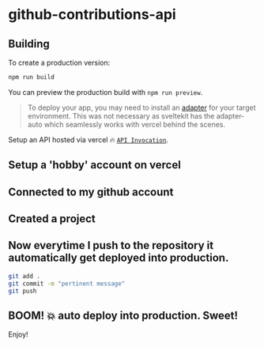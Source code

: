 # github-contributions-api

## Building

To create a production version:

```bash
npm run build
```

You can preview the production build with `npm run preview`.

> To deploy your app, you may need to install an [adapter](https://kit.svelte.dev/docs/adapters) for your target environment.
This was not necessary as sveltekit has the adapter-auto which seamlessly works with vercel behind the scenes.

Setup an API hosted via vercel 🔥 [`API Invocation`](https://github-contributions-api-plum.vercel.app/awindest/2023).

## Setup a 'hobby' account on vercel
## Connected to my github account
## Created a project
## Now everytime I push to the repository it automatically get deployed into production.

```bash
git add .
git commit -m "pertinent message"
git push
```

## BOOM! 💥 auto deploy into production. Sweet!



Enjoy!

